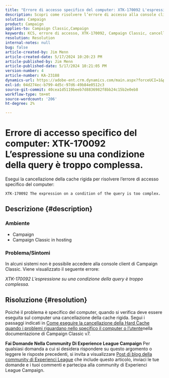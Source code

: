 ```yaml
---
title: "Errore di accesso specifico del computer: XTK-170092 L'espressione in una condizione della query è troppo complessa."
description: Scopri come risolvere l’errore di accesso alla console client di Campaign Classic specifico per il computer.
solution: Campaign
product: Campaign
applies-to: Campaign Classic,Campaign
keywords: KCS, errore di accesso, XTK-170092, Campaign Classic, cancellazione della cache rigida
resolution: Resolution
internal-notes: null
bug: false
article-created-by: Jim Menn
article-created-date: 5/17/2024 10:20:23 PM
article-published-by: Jim Menn
article-published-date: 5/17/2024 10:21:05 PM
version-number: 4
article-number: KA-23188
dynamics-url: https://adobe-ent.crm.dynamics.com/main.aspx?forceUCI=1&pagetype=entityrecord&etn=knowledgearticle&id=94df39a5-9b14-ef11-9f8a-6045bd006268
exl-id: 04d274ec-b799-4d5c-97d6-49b84e0512c3
source-git-commit: 40cea1d5119beeb7d8836982f8bb24c15b2e0eb8
workflow-type: tm+mt
source-wordcount: '206'
ht-degree: 2%

---
```


# Errore di accesso specifico del computer: XTK-170092 L’espressione su una condizione della query è troppo complessa.


Esegui la cancellazione della cache rigida per risolvere l’errore di accesso specifico del computer:




```
XTK-170092 The expression on a condition of the query is too complex.
```




## Descrizione {#description}


### <b>Ambiente</b>

- Campaign
- Campaign Classic in hosting




### <b>Problema/Sintomi</b>

In alcuni sistemi non è possibile accedere alla console client di Campaign Classic. Viene visualizzato il seguente errore:

*XTK-170092 L’espressione su una condizione della query è troppo complessa.*


## Risoluzione {#resolution}


Poiché il problema è specifico del computer, quando si verifica deve essere eseguita sul computer una cancellazione della cache rigida. Segui i passaggi indicati in [Come eseguire la cancellazione della Hard Cache quando i problemi riguardano nello specifico il computer o l’utente](https://experienceleague.adobe.com/docs/campaign-classic/using/getting-started/starting-with-adobe-campaign/faq/faq-campaign-config.html#perform-hard-cache-clear)nella documentazione di Campaign Classic v7.


<b>Fai Domande Nella Community Di Experience League Campaign</b>
Per qualsiasi domanda a cui si desidera rispondere su questo argomento o leggere le risposte precedenti, si invita a visualizzare [Post di blog della community di Experienci League](https://experienceleaguecommunities.adobe.com/t5/adobe-campaign-classic-blogs/introducing-top-kcs-articles-curated-for-your-troubleshooting/bc-p/672426#M132 "Segui collegamento") che include questo articolo, inviaci le tue domande e i tuoi commenti e partecipa alla community di Experienci League Campaign.
